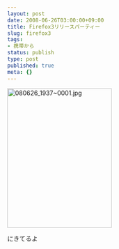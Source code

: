 ```yaml
---
layout: post
date: 2008-06-26T03:00:00+09:00
title: Firefox3リリースパーティー
slug: firefox3
tags:
- 携帯から
status: publish
type: post
published: true
meta: {}
---
```

<div class="moblogkun-entry">
<img src="/images/uploads/20080626_486372318bff4.jpg" width="240" height="320" alt="080626_1937~0001.jpg" />
<p>にきてるよ<br />
</p>
</div>
